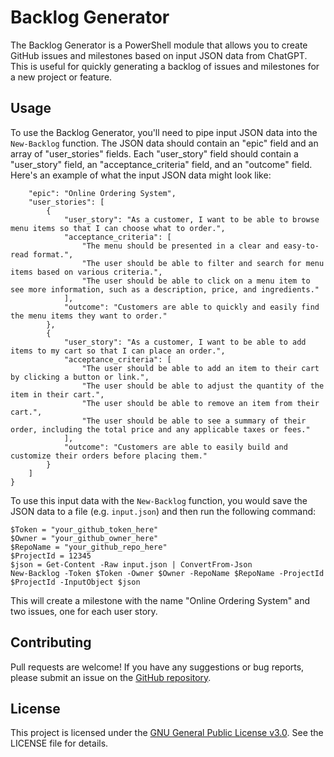 # Backlog Generator

The Backlog Generator is a PowerShell module that allows you to create GitHub issues and milestones based on input JSON data from ChatGPT. This is useful for quickly generating a backlog of issues and milestones for a new project or feature.

## Usage

To use the Backlog Generator, you'll need to pipe input JSON data into the `New-Backlog` function. The JSON data should contain an "epic" field and an array of "user_stories" fields. Each "user_story" field should contain a "user_story" field, an "acceptance_criteria" field, and an "outcome" field. Here's an example of what the input JSON data might look like:

```{
    "epic": "Online Ordering System",
    "user_stories": [
        {
            "user_story": "As a customer, I want to be able to browse menu items so that I can choose what to order.",
            "acceptance_criteria": [
                "The menu should be presented in a clear and easy-to-read format.",
                "The user should be able to filter and search for menu items based on various criteria.",
                "The user should be able to click on a menu item to see more information, such as a description, price, and ingredients."
            ],
            "outcome": "Customers are able to quickly and easily find the menu items they want to order."
        },
        {
            "user_story": "As a customer, I want to be able to add items to my cart so that I can place an order.",
            "acceptance_criteria": [
                "The user should be able to add an item to their cart by clicking a button or link.",
                "The user should be able to adjust the quantity of the item in their cart.",
                "The user should be able to remove an item from their cart.",
                "The user should be able to see a summary of their order, including the total price and any applicable taxes or fees."
            ],
            "outcome": "Customers are able to easily build and customize their orders before placing them."
        }
    ]
}
```

To use this input data with the `New-Backlog` function, you would save the JSON data to a file (e.g. `input.json`) and then run the following command:
```
$Token = "your_github_token_here"
$Owner = "your_github_owner_here"
$RepoName = "your_github_repo_here"
$ProjectId = 12345
$json = Get-Content -Raw input.json | ConvertFrom-Json
New-Backlog -Token $Token -Owner $Owner -RepoName $RepoName -ProjectId $ProjectId -InputObject $json
```

This will create a milestone with the name "Online Ordering System" and two issues, one for each user story.

## Contributing

Pull requests are welcome! If you have any suggestions or bug reports, please submit an issue on the [GitHub repository](https://github.com/your_username/your_repo).

## License

This project is licensed under the [GNU General Public License v3.0](https://www.gnu.org/licenses/gpl-3.0.en.html). See the LICENSE file for details.
